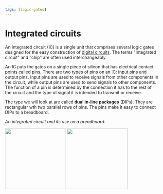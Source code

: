 ```yaml
---
tags: [logic-gates]
---
```


# Integrated circuits

An integrated circuit (IC) is a single unit that comprises several logic gates
designed for the easy construction of
[digital circuits](Digital_circuits.md).
The terms "integrated circuit" and "chip" are often used interchangeably.

An IC puts the gates on a single piece of silicon that has electrical contact
points called pins. There are two types of pins on an IC: input pins and output
pins. Input pins are used to receive signals from other components in the
circuit, while output pins are used to send signals to other components. The
function of a pin is determined by the connection it has to the rest of the
circuit and the type of signal it is intended to transmit or receive.

The type we will look at are called **dual in-line packages** (DIPs). They are
rectangular wth two parallel rows of pins. The pins make it easy to connect DIPs
to a breadboard.

_An integrated circuit and its use on a breadboard:_

<img align="left" width="200" src="/home/thomas/repos/computer_science/img/integrated-circuit.jpeg">
<img  width="200" src="/home/thomas/repos/computer_science/img/breadboard-DIP.jpg">
